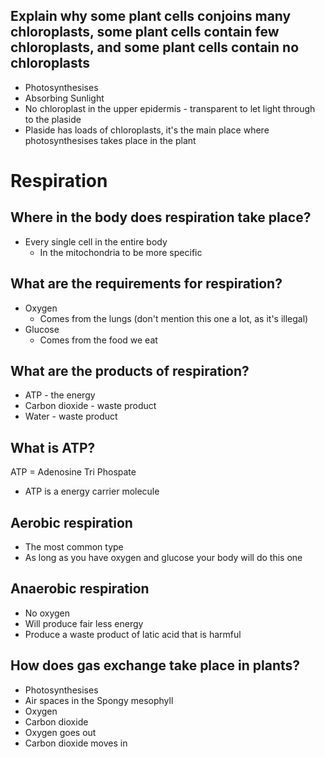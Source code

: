 ## Explain why some plant cells conjoins many chloroplasts, some plant cells contain few chloroplasts, and some plant cells contain no chloroplasts
* Photosynthesises
* Absorbing Sunlight
* No chloroplast in the upper epidermis - transparent to let light
through to the plaside
* Plaside has loads of chloroplasts, it's the main place where
photosynthesises takes place in the plant

# Respiration
## Where in the body does respiration take place?
* Every single cell in the entire body
    * In the mitochondria to be more specific

## What are the requirements for respiration?
* Oxygen
    * Comes from the lungs (don't mention this one a lot, as it's illegal)
* Glucose
    * Comes from the food we eat

## What are the products of respiration?
* ATP - the energy
* Carbon dioxide - waste product
* Water - waste product

## What is ATP?
ATP = Adenosine Tri Phospate
* ATP is a energy carrier molecule

## Aerobic respiration
* The most common type
* As long as you have oxygen and glucose your body will do this one

## Anaerobic respiration
* No oxygen
* Will produce fair less energy
* Produce a waste product of latic acid that is harmful

## How does gas exchange take place in plants?
* Photosynthesises
* Air spaces in the Spongy mesophyll
* Oxygen
* Carbon dioxide
* Oxygen goes out
* Carbon dioxide moves in
